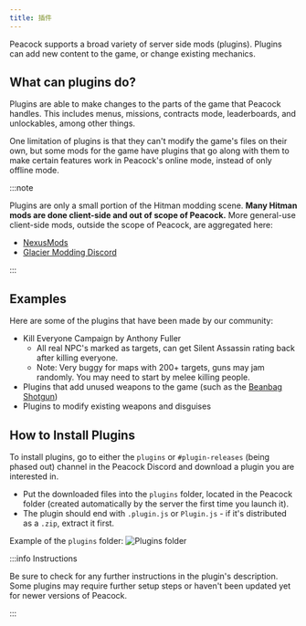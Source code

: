 ```yaml
---
title: 插件
---
```


Peacock supports a broad variety of server side mods (plugins). Plugins can add new content to the game, or change
existing mechanics.

## What can plugins do?

Plugins are able to make changes to the parts of the game that Peacock handles.
This includes menus, missions, contracts mode, leaderboards, and unlockables, among other things.

One limitation of plugins is that they can't modify the game's files on their own, but some mods for the game have
plugins that go along with them to make certain features work in Peacock's online mode, instead of only offline mode.

:::note

Plugins are only a small portion of the Hitman modding scene. **Many Hitman mods are done client-side and out of
scope of Peacock.** More general-use client-side mods, outside the scope of Peacock, are aggregated here:

- [NexusMods](https://www.nexusmods.com/hitman3)
- [Glacier Modding Discord](https://discord.com/invite/6UDtuYhZP6)

:::

## Examples

Here are some of the plugins that have been made by our community:

- Kill Everyone Campaign by Anthony Fuller
  - All real NPC's marked as targets, can get Silent Assassin rating back after killing everyone.
  - Note: Very buggy for maps with 200+ targets, guns may jam randomly. You may need to start by melee killing people.
- Plugins that add unused weapons to the game (such as the [Beanbag Shotgun](/img/wiki/beanbag_shotgun.png))
- Plugins to modify existing weapons and disguises

## How to Install Plugins

To install plugins, go to either the `plugins` or `#plugin-releases` (being phased out) channel in the Peacock Discord
and download a plugin you are interested in.

- Put the downloaded files into the `plugins` folder, located in the Peacock folder (created automatically by the server
  the first time you launch it).
- The plugin should end with `.plugin.js` or `Plugin.js` - if it's distributed as a `.zip`, extract it first.

Example of the `plugins` folder: ![Plugins folder](/img/wiki/plugins_folder.png)

:::info Instructions

Be sure to check for any further instructions in the plugin's description. Some plugins may require further setup steps
or haven't been updated yet for newer versions of Peacock.

:::
